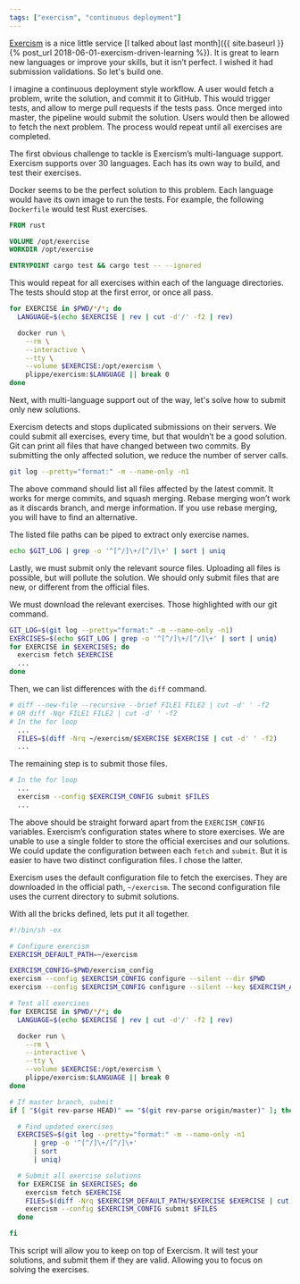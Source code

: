 ```yaml
---
tags: ["exercism", "continuous deployment"]
---
```


[Exercism](https://exercism.io/) is a nice little service [I talked about last month]({{ site.baseurl }}{% post_url 2018-06-01-exercism-driven-learning %}). It is great to learn new languages or improve your skills, but it isn’t perfect. I wished it had submission validations. So let's build one.

I imagine a continuous deployment style workflow. A user would fetch a problem, write the solution, and commit it to GitHub. This would trigger tests, and allow to merge pull requests if the tests pass. Once merged into master, the pipeline would submit the solution. Users would then be allowed to fetch the next problem. The process would repeat until all exercises are completed.

The first obvious challenge to tackle is Exercism’s multi-language support. Exercism supports over 30 languages. Each has its own way to build, and test their exercises.

Docker seems to be the perfect solution to this problem. Each language would have its own image to run the tests. For example, the following `Dockerfile` would test Rust exercises.

```dockerfile
FROM rust

VOLUME /opt/exercise
WORKDIR /opt/exercise

ENTRYPOINT cargo test && cargo test -- --ignored
```

This would repeat for all exercises within each of the language directories. The tests should stop at the first error, or once all pass.

```sh
for EXERCISE in $PWD/*/*; do
  LANGUAGE=$(echo $EXERCISE | rev | cut -d'/' -f2 | rev)

  docker run \
    --rm \
    --interactive \
    --tty \
    --volume $EXERCISE:/opt/exercism \
    plippe/exercism:$LANGUAGE || break 0
done
```

Next, with multi-language support out of the way, let's solve how to submit only new solutions.

Exercism detects and stops duplicated submissions on their servers. We could submit all exercises, every time, but that wouldn’t be a good solution. Git can print all files that have changed between two commits. By submitting the only affected solution, we reduce the number of server calls.

```sh
git log --pretty="format:" -m --name-only -n1
```

The above command should list all files affected by the latest commit. It works for merge commits, and squash merging. Rebase merging won’t work as it discards branch, and merge information. If you use rebase merging, you will have to find an alternative.

The listed file paths can be piped to extract only exercise names.

```sh
echo $GIT_LOG | grep -o '^[^/]\+/[^/]\+' | sort | uniq
```

Lastly, we must submit only the relevant source files. Uploading all files is possible, but will pollute the solution. We should only submit files that are new, or different from the official files.

We must download the relevant exercises. Those highlighted with our git command.

```sh
GIT_LOG=$(git log --pretty="format:" -m --name-only -n1)
EXERCISES=$(echo $GIT_LOG | grep -o '^[^/]\+/[^/]\+' | sort | uniq)
for EXERCISE in $EXERCISES; do
  exercism fetch $EXERCISE
  ...
done
```

Then, we can list differences with the `diff` command.

```sh
# diff --new-file --recursive --brief FILE1 FILE2 | cut -d' ' -f2
# OR diff -Nqr FILE1 FILE2 | cut -d' ' -f2
# In the for loop
  ...
  FILES=$(diff -Nrq ~/exercism/$EXERCISE $EXERCISE | cut -d' ' -f2)
  ...
```

The remaining step is to submit those files.

```sh
# In the for loop
  ...
  exercism --config $EXERCISM_CONFIG submit $FILES
  ...
```

The above should be straight forward apart from the `EXERCISM_CONFIG` variables. Exercism’s configuration states where to store exercises. We are unable to use a single folder to store the official exercises and our solutions. We could update the configuration between each `fetch` and `submit`. But it is easier to have two distinct configuration files. I chose the latter.

Exercism uses the default configuration file to fetch the exercises. They are downloaded in the official path, `~/exercism`. The second configuration file uses the current directory to submit solutions.

With all the bricks defined, lets put it all together.

```sh
#!/bin/sh -ex

# Configure exercism
EXERCISM_DEFAULT_PATH=~/exercism

EXERCISM_CONFIG=$PWD/exercism_config
exercism --config $EXERCISM_CONFIG configure --silent --dir $PWD
exercism --config $EXERCISM_CONFIG configure --silent --key $EXERCISM_API_KEY

# Test all exercises
for EXERCISE in $PWD/*/*; do
  LANGUAGE=$(echo $EXERCISE | rev | cut -d'/' -f2 | rev)

  docker run \
    --rm \
    --interactive \
    --tty \
    --volume $EXERCISE:/opt/exercism \
    plippe/exercism:$LANGUAGE || break 0
done

# If master branch, submit
if [ "$(git rev-parse HEAD)" == "$(git rev-parse origin/master)" ]; then

  # Find updated exercises
  EXERCISES=$(git log --pretty="format:" -m --name-only -n1
      | grep -o '^[^/]\+/[^/]\+'
      | sort
      | uniq)

  # Submit all exercise solutions
  for EXERCISE in $EXERCISES; do
    exercism fetch $EXERCISE
    FILES=$(diff -Nrq $EXERCISM_DEFAULT_PATH/$EXERCISE $EXERCISE | cut -d' ' -f2)
    exercism --config $EXERCISM_CONFIG submit $FILES
  done

fi
```

This script will allow you to keep on top of Exercism. It will test your solutions, and submit them if they are valid. Allowing you to focus on solving the exercises.
